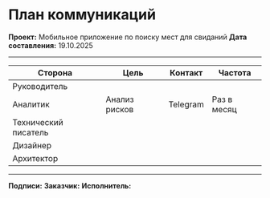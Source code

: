 # План коммуникаций

**Проект:** Мобильное приложение по поиску мест для свиданий
**Дата составления:** 19.10.2025

---

| Сторона | Цель | Контакт | Частота |
|------|------|-----------|----------------|
| Руководитель |  |  |  |
| Аналитик | Анализ рисков | Telegram | Раз в месяц |
| Технический писатель |  |  |  |
| Дизайнер |  |  |  |
| Архитектор |  |  |  |

---

**Подписи:**
**Заказчик:**
**Исполнитель:**
